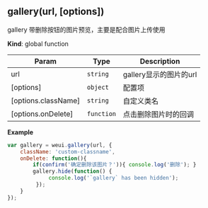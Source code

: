 <a name="gallery"></a>

## gallery(url, [options])
gallery 带删除按钮的图片预览，主要是配合图片上传使用

**Kind**: global function  

| Param | Type | Description |
| --- | --- | --- |
| url | <code>string</code> | gallery显示的图片的url |
| [options] | <code>object</code> | 配置项 |
| [options.className] | <code>string</code> | 自定义类名 |
| [options.onDelete] | <code>function</code> | 点击删除图片时的回调 |

**Example**  
```js
var gallery = weui.gallery(url, {    className: 'custom-classname',    onDelete: function(){        if(confirm('确定删除该图片？')){ console.log('删除'); }        gallery.hide(function() {             console.log('`gallery` has been hidden');         });    }});
```
